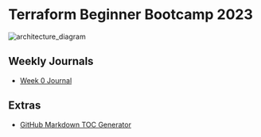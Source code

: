 # Terraform Beginner Bootcamp 2023

![architecture_diagram](https://github.com/FOdeks/terraform-beginner-bootcamp-2023/assets/99102643/47523243-9765-450a-aa1a-a710b5ee914a)


## Weekly Journals
- [Week 0 Journal](journal/week0.md)
 
## Extras
- [GitHub Markdown TOC Generator](https://ecotrust-canada.github.io/markdown-toc/)

